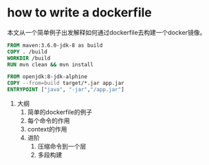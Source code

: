 # how to write a dockerfile

本文从一个简单例子出发解释如何通过dockerfile去构建一个docker镜像。

```dockerfile
FROM maven:3.6.0-jdk-8 as build
COPY . /build
WORKDIR /build
RUN mvn clean && mvn install

FROM openjdk:8-jdk-alphine
COPY --from=build target/*.jar app.jar
ENTRYPOINT ["java", "-jar","/app.jar"]
```



1. 大纲
   1. 简单的dockerfile的例子
   2. 每个命令的作用
   3. context的作用
   4. 进阶
      1. 压缩命令到一个层
      2. 多段构建